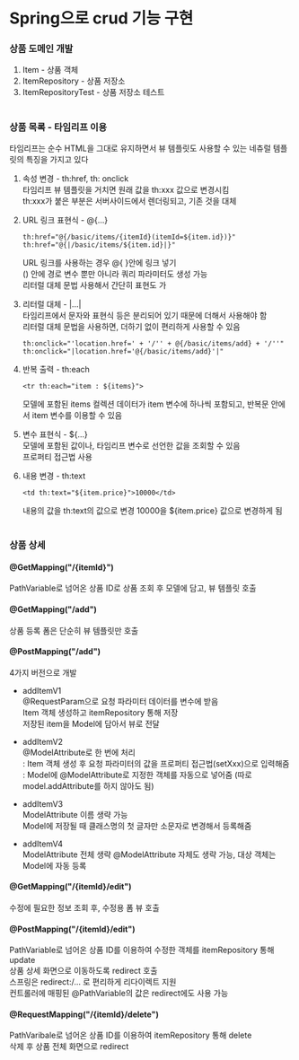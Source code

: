 # Spring으로 crud 기능 구현

### 상품 도메인 개발
1. Item - 상품 객체
2. ItemRepository - 상품 저장소
3. ItemRepositoryTest - 상품 저장소 테스트  
#
### 상품 목록 - 타임리프 이용
타임리프는 순수 HTML을 그대로 유지하면서 뷰 템플릿도 사용할 수 있는 네츄럴 템플릿의 특징을 가지고 있다
1. 속성 변경 - th:href, th: onclick   
   타임리프 뷰 템플릿을 거치면 원래 값을 th:xxx 값으로 변경시킴   
   th:xxx가 붙은 부분은 서버사이드에서 렌더링되고, 기존 것을 대체
   
2. URL 링크 표현식 - @{...}   
   ```
   th:href="@{/basic/items/{itemId}(itemId=${item.id})}"
   th:href="@{|/basic/items/${item.id}|}"
   ```
   URL 링크를 사용하는 경우 @{ }안에 링크 넣기    
   () 안에 경로 변수 뿐만 아니라 쿼리 파라미터도 생성 가능    
   리터럴 대체 문법 사용해서 간단히 표현도 가
   
3. 리터럴 대체 - |...|   
   타임리프에서 문자와 표현식 등은 분리되어 있기 때문에 더해서 사용해야 함    
   리터럴 대체 문법을 사용하면, 더하기 없이 편리하게 사용할 수 있음
   ```
   th:onclick="'location.href=' + '/'' + @{/basic/items/add} + '/''"
   th:onclick="|location.href='@{/basic/items/add}'|"
   ```

4. 반복 출력 - th:each    
   ```
   <tr th:each="item : ${items}">
   ```
   모델에 포함된 items 컬렉션 데이터가 item 변수에 하나씩 포함되고, 반복문 안에서 item 변수를 이용할 수 있음

5. 변수 표현식 - ${...}    
   모델에 포함된 값이나, 타임리프 변수로 선언한 값을 조회할 수 있음    
   프로퍼티 접근법 사용
   
6. 내용 변경 - th:text    
   ```
   <td th:text="${item.price}">10000</td>
   ```
   내용의 값을 th:text의 값으로 변경
   10000을 ${item.price} 값으로 변경하게 됨
   
#
### 상품 상세
#### @GetMapping("/{itemId}")
PathVariable로 넘어온 상품 ID로 상품 조회 후 모델에 담고, 뷰 템플릿 호출

#### @GetMapping("/add")
상품 등록 폼은 단순히 뷰 템플릿만 호출

#### @PostMapping("/add")
4가지 버전으로 개발
- addItemV1    
  @RequestParam으로 요청 파라미터 데이터를 변수에 받음    
  Item 객체 생성하고 itemRepository 통해 저장    
  저장된 item을 Model에 담아서 뷰로 전달
  
- addItemV2    
  @ModelAttribute로 한 번에 처리   
  : Item 객체 생성 후 요청 파라미터의 값을 프로퍼티 접근법(setXxx)으로 입력해줌
  : Model에 @ModelAttribute로 지정한 객체를 자동으로 넣어줌 (따로 model.addAttribute를 하지 않아도 됨)
  
- addItemV3    
  ModelAttribute 이름 생략 가능    
  Model에 저장될 때 클래스명의 첫 글자만 소문자로 변경해서 등록해줌
  
- addItemV4      
  ModelAttribute 전체 생략
  @ModelAttribute 자체도 생략 가능, 대상 객체는 Model에 자동 등록
  
#### @GetMapping("/{itemId}/edit")
수정에 필요한 정보 조회 후, 수정용 폼 뷰 호출

#### @PostMapping("/{itemId}/edit")
PathVariable로 넘어온 상품 ID를 이용하여 수정한 객체를 itemRepository 통해 update    
상품 상세 화면으로 이동하도록 redirect 호출    
스프링은 redirect:/... 로 편리하게 리다이렉트 지원     
컨트롤러에 매핑된 @PathVariable의 값은 redirect에도 사용 가능

#### @RequestMapping("/{itemId}/delete")
PathVaribale로 넘어온 상품 ID를 이용하여 itemRepository 통해 delete    
삭제 후 상품 전체 화면으로 redirect

###

